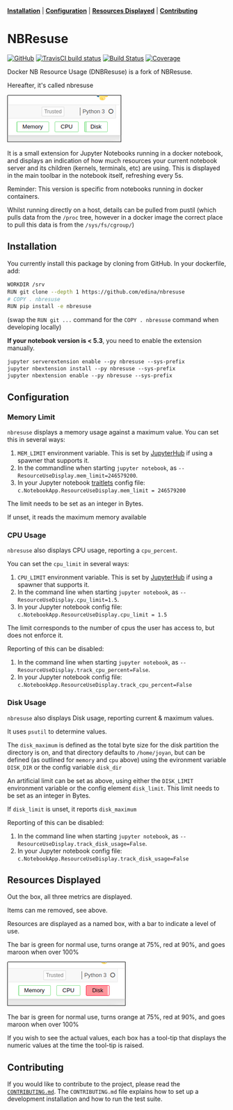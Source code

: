 **[Installation](#installation)** |
**[Configuration](#configuration)** |
**[Resources Displayed](#resources-displayed)** |
**[Contributing](#contributing)**

# NBResuse

[![GitHub](https://img.shields.io/badge/issue_tracking-github-blue?logo=github)](https://github.com/edina/nbresuse/issues)
[![TravisCI build status](https://img.shields.io/travis/jupyter/nbviewer/master?logo=travis)](https://travis-ci.org/edina/nbresuse)
[![Build Status](https://dev.azure.com/tpaine154/jupyter/_apis/build/status/timkpaine.nbresuse?branchName=master)](https://dev.azure.com/tpaine154/jupyter/_build/latest?definitionId=17&branchName=master)
[![Coverage](https://img.shields.io/azure-devops/coverage/tpaine154/jupyter/17)](https://dev.azure.com/tpaine154/jupyter/_build?definitionId=17&_a=summary)

Docker NB Resource Usage (DNBResuse) is a fork of NBResuse.

Hereafter, it's called nbresuse

![Screenshot with three limits showing](standard-metrics-screenshot.png)

It is a small extension for Jupyter Notebooks running in a docker notebook, and
displays an indication of how much resources your current notebook server and
its children (kernels, terminals, etc) are using. This is displayed in the
main toolbar in the notebook itself, refreshing every 5s.

Reminder: This version is specific from notebooks running in docker containers.

Whilst running directly on a host, details can be pulled from pustil (which
pulls data from the `/proc` tree, however in a docker image the correct place
to pull this data is from the `/sys/fs/cgroup/`)

## Installation

You currently install this package by cloning from GitHub. In your dockerfile, add:

```bash
WORKDIR /srv
RUN git clone --depth 1 https://github.com/edina/nbresuse
# COPY . nbresuse
RUN pip install -e nbresuse
```
(swap the `RUN git ...` command for the `COPY . nbresuse` command when developing locally)

**If your notebook version is < 5.3**, you need to enable the extension manually.

```
jupyter serverextension enable --py nbresuse --sys-prefix
jupyter nbextension install --py nbresuse --sys-prefix
jupyter nbextension enable --py nbresuse --sys-prefix
```

## Configuration

### Memory Limit

`nbresuse` displays a memory usage against a maximum value. You can set this
in several ways:

1. `MEM_LIMIT` environment variable. This is set by [JupyterHub](https://github.com/jupyterhub/jupyterhub/)
   if using a spawner that supports it.
2. In the commandline when starting `jupyter notebook`, as `--ResourceUseDisplay.mem_limit=246579200`.
3. In your Jupyter notebook [traitlets](https://traitlets.readthedocs.io/en/stable/) config file:
 `c.NotebookApp.ResourceUseDisplay.mem_limit = 246579200`

The limit needs to be set as an integer in Bytes.

If unset, it reads the maximum memory available

### CPU Usage

`nbresuse` also displays CPU usage, reporting a `cpu_percent`.

You can set the `cpu_limit` in several ways:

1. `CPU_LIMIT` environment variable. This is set by [JupyterHub](https://github.com/jupyterhub/jupyterhub/)
   if using a spawner that supports it.
2. In the command line when starting `jupyter notebook`, as `--ResourceUseDisplay.cpu_limit=1.5`.
3. In your Jupyter notebook config file: `c.NotebookApp.ResourceUseDisplay.cpu_limit = 1.5`

The limit corresponds to the number of cpus the user has access to, but does not enforce it.

Reporting of this can be disabled:

1. In the command line when starting `jupyter notebook`, as `--ResourceUseDisplay.track_cpu_percent=False`.
2. In your Jupyter notebook config file: `c.NotebookApp.ResourceUseDisplay.track_cpu_percent=False`

### Disk Usage

`nbresuse` also displays Disk usage, reporting current & maximum values.

It uses `psutil` to determine values.

The `disk_maximum` is defined as the total byte size for the disk partition the directory is on, and that
directory defaults to `/home/joyan`, but can be defined (as outlined for `memory` and `cpu` above) using the
evironment variable `DISK_DIR` or the config variable `disk_dir` 

An artificial limit can be set as above, using either the `DISK_LIMIT` environment variable or the config
element `disk_limit`. This limit needs to be set as an integer in Bytes.

If `disk_limit` is unset, it reports `disk_maximum`

Reporting of this can be disabled:

1. In the command line when starting `jupyter notebook`, as `--ResourceUseDisplay.track_disk_usage=False`.
2. In your Jupyter notebook config file: `c.NotebookApp.ResourceUseDisplay.track_disk_usage=False`


## Resources Displayed

Out the box, all three metrics are displayed.

Items can me removed, see above.

Resources are displayed as a named box, with a bar to indicate a level of use.

The bar is green for normal use, turns orange at 75%, red at 90%, and goes maroon when over 100%

![Screenshot with warning disk shown](metrics-screenshot.png)

The bar is green for normal use, turns orange at 75%, red at 90%, and goes maroon when over 100%

If you wish to see the actual values, each box has a tool-tip that displays the numeric values at the
time the tool-tip is raised.

## Contributing

If you would like to contribute to the project, please read the [`CONTRIBUTING.md`](CONTRIBUTING.md). The `CONTRIBUTING.md` file
explains how to set up a development installation and how to run the test suite.
